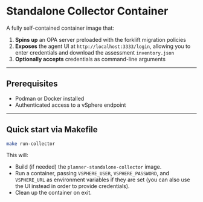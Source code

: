 # Standalone Collector Container

A fully self-contained container image that:

1. **Spins up** an OPA server preloaded with the forklift migration policies
2. **Exposes** the agent UI at `http://localhost:3333/login`, allowing you to enter credentials and download the assessment `inventory.json`
3. **Optionally accepts** credentials as command-line arguments

---

## Prerequisites

- Podman or Docker installed
- Authenticated access to a vSphere endpoint

---

## Quick start via Makefile

```bash
make run-collector
```

This will:
- Build (if needed) the `planner-standalone-collector` image.
- Run a container, passing `VSPHERE_USER`, `VSPHERE_PASSWORD`, and `VSPHERE_URL` as environment variables 
if they are set (you can also use the UI instead in order to provide credentials).
- Clean up the container on exit.
